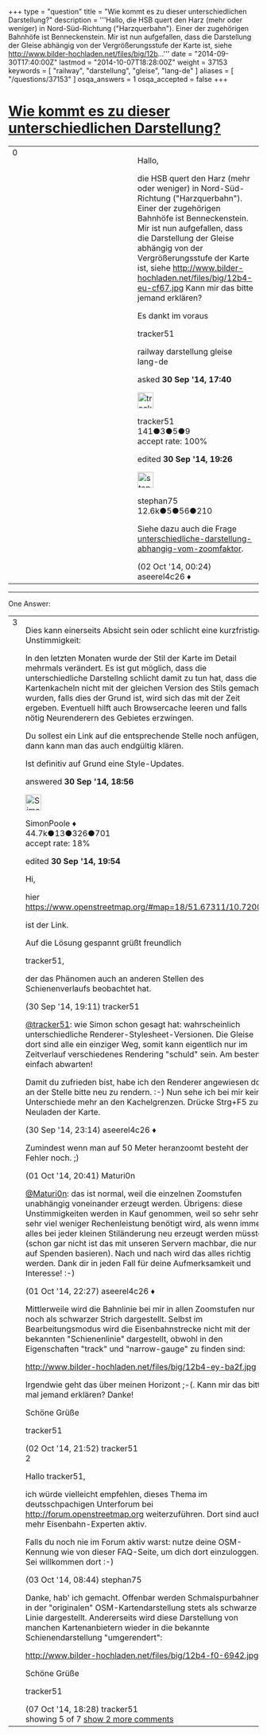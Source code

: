 +++
type = "question"
title = "Wie kommt es zu dieser unterschiedlichen Darstellung?"
description = '''Hallo, die HSB quert den Harz (mehr oder weniger) in Nord-Süd-Richtung (&quot;Harzquerbahn&quot;). Einer der zugehörigen Bahnhöfe ist Benneckenstein. Mir ist nun aufgefallen, dass die Darstellung der Gleise abhängig von der Vergrößerungsstufe der Karte ist, siehe  http://www.bilder-hochladen.net/files/big/12b...'''
date = "2014-09-30T17:40:00Z"
lastmod = "2014-10-07T18:28:00Z"
weight = 37153
keywords = [ "railway", "darstellung", "gleise", "lang-de" ]
aliases = [ "/questions/37153" ]
osqa_answers = 1
osqa_accepted = false
+++

<div class="headNormal">

# [Wie kommt es zu dieser unterschiedlichen Darstellung?](/questions/37153/wie-kommt-es-zu-dieser-unterschiedlichen-darstellung)

</div>

<div id="main-body">

<div id="askform">

<table id="question-table" style="width:100%;">
<colgroup>
<col style="width: 50%" />
<col style="width: 50%" />
</colgroup>
<tbody>
<tr>
<td style="width: 30px; vertical-align: top"><div class="vote-buttons">
<span id="post-37153-upvote" class="ajax-command post-vote up" rel="nofollow" title="I like this post (click again to cancel)"> </span>
<div id="post-37153-score" class="post-score" title="current number of votes">
0
</div>
<span id="post-37153-downvote" class="ajax-command post-vote down" rel="nofollow" title="I dont like this post (click again to cancel)"> </span> <span id="favorite-mark" class="ajax-command favorite-mark" rel="nofollow" title="mark/unmark this question as favorite (click again to cancel)"> </span>
<div id="favorite-count" class="favorite-count">
&#10;</div>
</div></td>
<td><div id="item-right">
<div class="question-body">
<p>Hallo,</p>
<p>die HSB quert den Harz (mehr oder weniger) in Nord-Süd-Richtung ("Harzquerbahn"). Einer der zugehörigen Bahnhöfe ist Benneckenstein. Mir ist nun aufgefallen, dass die Darstellung der Gleise abhängig von der Vergrößerungsstufe der Karte ist, siehe <a href="http://www.bilder-hochladen.net/files/big/12b4-eu-cf67.jpg">http://www.bilder-hochladen.net/files/big/12b4-eu-cf67.jpg</a> Kann mir das bitte jemand erklären?</p>
<p>Es dankt im voraus</p>
<p>tracker51</p>
</div>
<div id="question-tags" class="tags-container tags">
<span class="post-tag tag-link-railway" rel="tag" title="see questions tagged &#39;railway&#39;">railway</span> <span class="post-tag tag-link-darstellung" rel="tag" title="see questions tagged &#39;darstellung&#39;">darstellung</span> <span class="post-tag tag-link-gleise" rel="tag" title="see questions tagged &#39;gleise&#39;">gleise</span> <span class="post-tag tag-link-lang-de" rel="tag" title="see questions tagged &#39;lang-de&#39;">lang-de</span>
</div>
<div id="question-controls" class="post-controls">
&#10;</div>
<div class="post-update-info-container">
<div class="post-update-info post-update-info-user">
<p>asked <strong>30 Sep '14, 17:40</strong></p>
<img src="https://secure.gravatar.com/avatar/052eb111e77ce35b8f45c351efe50783?s=32&amp;d=identicon&amp;r=g" class="gravatar" width="32" height="32" alt="tracker51&#39;s gravatar image" />
<p><span>tracker51</span><br />
<span class="score" title="141 reputation points">141</span><span title="3 badges"><span class="badge1">●</span><span class="badgecount">3</span></span><span title="5 badges"><span class="silver">●</span><span class="badgecount">5</span></span><span title="9 badges"><span class="bronze">●</span><span class="badgecount">9</span></span><br />
<span class="accept_rate" title="Rate of the user&#39;s accepted answers">accept rate:</span> <span title="tracker51 has one accepted answer">100%</span></p>
</div>
<div class="post-update-info post-update-info-edited">
<p><span> edited <strong>30 Sep '14, 19:26</strong> </span></p>
<img src="https://secure.gravatar.com/avatar/245b73d4390c3408fe3c6da759b9897f?s=32&amp;d=identicon&amp;r=g" class="gravatar" width="32" height="32" alt="stephan75&#39;s gravatar image" />
<p><span>stephan75</span><br />
<span class="score" title="12642 reputation points"><span>12.6k</span></span><span title="5 badges"><span class="badge1">●</span><span class="badgecount">5</span></span><span title="56 badges"><span class="silver">●</span><span class="badgecount">56</span></span><span title="210 badges"><span class="bronze">●</span><span class="badgecount">210</span></span></p>
</div>
</div>
<div id="comments-container-37153" class="comments-container">
<span id="37210"></span>
<div id="comment-37210" class="comment">
<div id="post-37210-score" class="comment-score">
&#10;</div>
<div class="comment-text">
<p>Siehe dazu auch die Frage <a href="/questions/8202/">unterschiedliche-darstellung-abhangig-vom-zoomfaktor</a>.</p>
</div>
<div id="comment-37210-info" class="comment-info">
<span class="comment-age">(02 Oct '14, 00:24)</span> <span class="comment-user userinfo">aseerel4c26 ♦</span>
</div>
</div>
</div>
<div id="comment-tools-37153" class="comment-tools">
&#10;</div>
<div class="clear">
&#10;</div>
<div id="comment-37153-form-container" class="comment-form-container">
&#10;</div>
<div class="clear">
&#10;</div>
</div></td>
</tr>
</tbody>
</table>

------------------------------------------------------------------------

<div class="tabBar">

<span id="sort-top"></span>

<div class="headQuestions">

One Answer:

</div>

</div>

<span id="37155"></span>

<div id="answer-container-37155" class="answer">

<table style="width:100%;">
<colgroup>
<col style="width: 50%" />
<col style="width: 50%" />
</colgroup>
<tbody>
<tr>
<td style="width: 30px; vertical-align: top"><div class="vote-buttons">
<span id="post-37155-upvote" class="ajax-command post-vote up" rel="nofollow" title="I like this post (click again to cancel)"> </span>
<div id="post-37155-score" class="post-score" title="current number of votes">
3
</div>
<span id="post-37155-downvote" class="ajax-command post-vote down" rel="nofollow" title="I dont like this post (click again to cancel)"> </span>
</div></td>
<td><div class="item-right">
<div class="answer-body">
<p>Dies kann einerseits Absicht sein oder schlicht eine kurzfristige Unstimmigkeit:</p>
<p>In den letzten Monaten wurde der Stil der Karte im Detail mehrmals verändert. Es ist gut möglich, dass die unterschiedliche Darstellng schlicht damit zu tun hat, dass die Kartenkacheln nicht mit der gleichen Version des Stils gemacht wurden, falls dies der Grund ist, wird sich das mit der Zeit ergeben. Eventuell hilft auch Browsercache leeren und falls nötig Neurenderern des Gebietes erzwingen.</p>
<p>Du sollest ein Link auf die entsprechende Stelle noch anfügen, dann kann man das auch endgültig klären.</p>
<p>Ist definitiv auf Grund eine Style-Updates.</p>
</div>
<div class="answer-controls post-controls">
&#10;</div>
<div class="post-update-info-container">
<div class="post-update-info post-update-info-user">
<p>answered <strong>30 Sep '14, 18:56</strong></p>
<img src="https://secure.gravatar.com/avatar/ad2513d6f8e3d709d576ace900c12fa5?s=32&amp;d=identicon&amp;r=g" class="gravatar" width="32" height="32" alt="SimonPoole&#39;s gravatar image" />
<p><span>SimonPoole ♦</span><br />
<span class="score" title="44667 reputation points"><span>44.7k</span></span><span title="13 badges"><span class="badge1">●</span><span class="badgecount">13</span></span><span title="326 badges"><span class="silver">●</span><span class="badgecount">326</span></span><span title="701 badges"><span class="bronze">●</span><span class="badgecount">701</span></span><br />
<span class="accept_rate" title="Rate of the user&#39;s accepted answers">accept rate:</span> <span title="SimonPoole has 209 accepted answers">18%</span></p>
</div>
<div class="post-update-info post-update-info-edited">
<p><span> edited <strong>30 Sep '14, 19:54</strong> </span></p>
</div>
</div>
<div id="comments-container-37155" class="comments-container">
<span id="37156"></span>
<div id="comment-37156" class="comment">
<div id="post-37156-score" class="comment-score">
&#10;</div>
<div class="comment-text">
<p>Hi,</p>
<p>hier <a href="https://www.openstreetmap.org/#map=18/51.67311/10.72001">https://www.openstreetmap.org/#map=18/51.67311/10.72001</a></p>
<p>ist der Link.</p>
<p>Auf die Lösung gespannt grüßt freundlich</p>
<p>tracker51,</p>
<p>der das Phänomen auch an anderen Stellen des Schienenverlaufs beobachtet hat.</p>
</div>
<div id="comment-37156-info" class="comment-info">
<span class="comment-age">(30 Sep '14, 19:11)</span> <span class="comment-user userinfo">tracker51</span>
</div>
</div>
<span id="37165"></span>
<div id="comment-37165" class="comment">
<div id="post-37165-score" class="comment-score">
&#10;</div>
<div class="comment-text">
<p><a href="https://help.openstreetmap.org/users/7274/tracker51"></a><a href="https://help.openstreetmap.org/users/7274/tracker51">@tracker51</a>: wie Simon schon gesagt hat: wahrscheinlich unterschiedliche Renderer-Stylesheet-Versionen. Die Gleise dort <span>sind alle ein einziger Weg</span>, somit kann eigentlich nur im Zeitverlauf verschiedenes Rendering "schuld" sein. Am besten einfach abwarten!</p>
<p>Damit du zufrieden bist, habe ich den Renderer angewiesen dort an der Stelle bitte neu zu rendern. :-) Nun sehe ich bei mir keine Unterschiede mehr an den Kachelgrenzen. Drücke Strg+F5 zum Neuladen der Karte.</p>
</div>
<div id="comment-37165-info" class="comment-info">
<span class="comment-age">(30 Sep '14, 23:14)</span> <span class="comment-user userinfo">aseerel4c26 ♦</span>
</div>
</div>
<span id="37205"></span>
<div id="comment-37205" class="comment">
<div id="post-37205-score" class="comment-score">
&#10;</div>
<div class="comment-text">
<p>Zumindest wenn man auf 50 Meter heranzoomt besteht der Fehler noch. ;)</p>
</div>
<div id="comment-37205-info" class="comment-info">
<span class="comment-age">(01 Oct '14, 20:41)</span> <span class="comment-user userinfo">Maturi0n</span>
</div>
</div>
<span id="37209"></span>
<div id="comment-37209" class="comment">
<div id="post-37209-score" class="comment-score">
&#10;</div>
<div class="comment-text">
<p><a href="https://help.openstreetmap.org/users/8753/maturi0n"></a><a href="https://help.openstreetmap.org/users/8753/maturi0n">@Maturi0n</a>: das ist normal, weil die einzelnen Zoomstufen unabhängig voneinander erzeugt werden. Übrigens: diese Unstimmigkeiten werden in Kauf genommen, weil so sehr sehr sehr viel weniger Rechenleistung benötigt wird, als wenn immer alles bei jeder kleinen Stiländerung neu erzeugt werden müsste (schon gar nicht ist das mit unseren Servern machbar, die nur auf Spenden basieren). Nach und nach wird das alles richtig werden. Dank dir in jeden Fall für deine Aufmerksamkeit und Interesse! :-)</p>
</div>
<div id="comment-37209-info" class="comment-info">
<span class="comment-age">(01 Oct '14, 22:27)</span> <span class="comment-user userinfo">aseerel4c26 ♦</span>
</div>
</div>
<span id="37238"></span>
<div id="comment-37238" class="comment not_top_scorer">
<div id="post-37238-score" class="comment-score">
&#10;</div>
<div class="comment-text">
<p>Mittlerweile wird die Bahnlinie bei mir in allen Zoomstufen nur noch als schwarzer Strich dargestellt. Selbst im Bearbeitungsmodus wird die Eisenbahnstrecke nicht mit der bekannten "Schienenlinie" dargestellt, obwohl in den Eigenschaften "track" und "narrow-gauge" zu finden sind:</p>
<p><a href="http://www.bilder-hochladen.net/files/big/12b4-ey-ba2f.jpg">http://www.bilder-hochladen.net/files/big/12b4-ey-ba2f.jpg</a></p>
<p>Irgendwie geht das über meinen Horizont ;-(. Kann mir das bitte mal jemand erklären? Danke!</p>
<p>Schöne Grüße</p>
<p>tracker51</p>
</div>
<div id="comment-37238-info" class="comment-info">
<span class="comment-age">(02 Oct '14, 21:52)</span> <span class="comment-user userinfo">tracker51</span>
</div>
</div>
<span id="37247"></span>
<div id="comment-37247" class="comment">
<div id="post-37247-score" class="comment-score">
2
</div>
<div class="comment-text">
<p>Hallo tracker51,</p>
<p>ich würde vielleicht empfehlen, dieses Thema im deutsschpachigen Unterforum bei <a href="http://forum.openstreetmap.org">http://forum.openstreetmap.org</a> weiterzuführen. Dort sind auch mehr Eisenbahn-Experten aktiv.</p>
<p>Falls du noch nie im Forum aktiv warst: nutze deine OSM-Kennung wie von dieser FAQ-Seite, um dich dort einzuloggen. Sei willkommen dort :-)</p>
</div>
<div id="comment-37247-info" class="comment-info">
<span class="comment-age">(03 Oct '14, 08:44)</span> <span class="comment-user userinfo">stephan75</span>
</div>
</div>
<span id="37399"></span>
<div id="comment-37399" class="comment not_top_scorer">
<div id="post-37399-score" class="comment-score">
&#10;</div>
<div class="comment-text">
<p>Danke, hab' ich gemacht. Offenbar werden Schmalspurbahnen in der "originalen" OSM-Kartendarstellung stets als schwarze Linie dargestellt. Andererseits wird diese Darstellung von manchen Kartenanbietern wieder in die bekannte Schienendarstellung "umgerendert":</p>
<p><a href="http://www.bilder-hochladen.net/files/big/12b4-f0-6942.jpg">http://www.bilder-hochladen.net/files/big/12b4-f0-6942.jpg</a></p>
<p>Schöne Grüße</p>
<p>tracker51</p>
</div>
<div id="comment-37399-info" class="comment-info">
<span class="comment-age">(07 Oct '14, 18:28)</span> <span class="comment-user userinfo">tracker51</span>
</div>
</div>
</div>
<div id="comment-tools-37155" class="comment-tools">
<span class="comments-showing"> showing 5 of 7 </span> <a href="#" class="show-all-comments-link">show 2 more comments</a>
</div>
<div class="clear">
&#10;</div>
<div id="comment-37155-form-container" class="comment-form-container">
&#10;</div>
<div class="clear">
&#10;</div>
</div></td>
</tr>
</tbody>
</table>

</div>

<div class="paginator-container-left">

</div>

</div>

</div>

